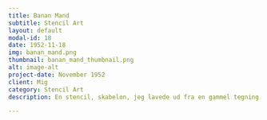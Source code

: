 ```yaml
---
title: Banan Mand
subtitle: Stencil Art
layout: default
modal-id: 18
date: 1952-11-18
img: banan_mand.png
thumbnail: banan_mand_thumbnail.png
alt: image-alt
project-date: November 1952
client: Mig
category: Stencil Art
description: En stencil, skabelon, jeg lavede ud fra en gammel tegning. Den er spraymalet på resterne af en gammel papkasse. 

---
```

